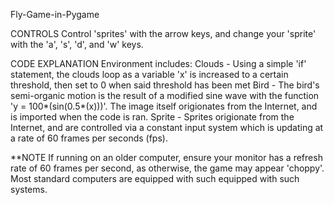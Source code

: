 Fly-Game-in-Pygame

CONTROLS
Control 'sprites' with the arrow keys, and change your 'sprite' with the 'a', 's', 'd', and 'w' keys. 

CODE EXPLANATION
Environment includes:
Clouds - Using a simple 'if' statement, the clouds loop as a variable 'x' is increased to a certain threshold, then set to 0 when said threshold has been met
Bird - The bird's semi-organic motion is the result of a modified sine wave with the function 'y = 100*(sin(0.5*(x)))'. The image itself origionates from the Internet, and is imported when the code is ran.
Sprite - Sprites origionate from the Internet, and are controlled via a constant input system which is updating at a rate of 60 frames per seconds (fps). 

**NOTE
If running on an older computer, ensure your monitor has a refresh rate of 60 frames per second, as otherwise, the game may appear 'choppy'. Most standard computers are equipped with such equipped with such systems.
